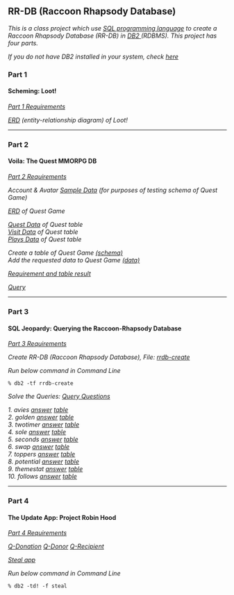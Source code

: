 ## RR-DB (Raccoon Rhapsody Database)

*This is a class project which use <a href="https://en.wikipedia.org/wiki/SQL">SQL programming language</a> to create a Raccoon Rhapsody Database (RR-DB) in <a href="https://en.wikipedia.org/wiki/IBM_Db2">DB2 </a>(RDBMS). This project has four parts.*

*If you do not have DB2 installed in your system, check <a href="https://www.ibm.com/support/knowledgecenter/en/SSEPGG_9.5.0/com.ibm.db2.luw.qb.server.doc/doc/c0008711.html">here</a>*



### Part 1  
#### Scheming: Loot!

*<a href="https://github.com/MarkZeng222/RR-DB/blob/master/Part%201/Loot%20Design%20Requirements.pdf">Part 1 Requirements</a>*

*<a href="https://github.com/MarkZeng222/RR-DB/blob/master/Part%201/ER%20Diagram%20(Loot).pdf">ERD</a> (entity-relationship diagram) of Loot!* 


---


### Part 2 
#### Voila: The Quest MMORPG DB 

*<a href="https://github.com/MarkZeng222/RR-DB/blob/master/Part%202/Part2%20Requirement.pdf">Part 2 Requirements</a>*

*Account & Avatar <a href="https://github.com/MarkZeng222/RR-DB/blob/master/Part%202/Account%20%26%20Avatar%20.pdf">Sample Data</a> (for purposes of testing schema of Quest Game)*

*<a href="https://github.com/MarkZeng222/RR-DB/blob/master/Part%202/ER%20diagram%20(Part2).pdf">ERD</a> of  Quest Game*

*<a href="https://github.com/MarkZeng222/RR-DB/blob/master/Part%202/quest.txt">Quest Data</a> of Quest table*\
*<a href="https://github.com/MarkZeng222/RR-DB/blob/master/Part%202/visit.txt">Visit Data</a> of Quest table*\
*<a href="https://github.com/MarkZeng222/RR-DB/blob/master/Part%202/plays.txt">Plays Data</a> of Quest table*

*Create a table of Quest Game <a href="https://github.com/MarkZeng222/RR-DB/blob/master/Part%202/schema.txt">(schema)</a>*\
*Add the requested data to Quest Game <a href="https://github.com/MarkZeng222/RR-DB/blob/master/Part%202/data.txt">(data)</a>*


*<a href="https://github.com/MarkZeng222/RR-DB/blob/master/Part%202/answer.txt">Requirement and table result</a>*

*<a href="https://github.com/MarkZeng222/RR-DB/blob/master/Part%202/query.txt">Query</a>*




---



### Part 3 
#### SQL Jeopardy: Querying the Raccoon-Rhapsody Database 

*<a href="https://github.com/MarkZeng222/RR-DB/blob/master/Part%203/Part%203%20Requirements.pdf">Part 3 Requirements</a>*

*Create RR-DB (Raccoon Rhapsody Database), File: <a href="https://github.com/MarkZeng222/RR-DB/blob/master/Part%203/rrdb-create.txt">rrdb-create</a>*

*Run below command in Command Line* 


```
% db2 -tf rrdb-create

```


*Solve the Queries:*
*<a href="https://github.com/MarkZeng222/RR-DB/blob/master/Part%203/queries.pdf">Query Questions</a>*  

*1. avies 			  <a href="https://github.com/MarkZeng222/RR-DB/blob/master/Part%203/Queries%20Solution/avies.pdf">answer</a>		      <a href="https://github.com/MarkZeng222/RR-DB/blob/master/Part%203/answer%20tables/01-avies.txt">table</a>*\
*2. golden 			<a href="https://github.com/MarkZeng222/RR-DB/blob/master/Part%203/Queries%20Solution/golden.pdf">answer</a>		    <a href="https://github.com/MarkZeng222/RR-DB/blob/master/Part%203/answer%20tables/02-golden.txt">table</a>*\
*3. twotimer 		<a href="https://github.com/MarkZeng222/RR-DB/blob/master/Part%203/Queries%20Solution/twotimer.pdf">answer</a>		  <a href="https://github.com/MarkZeng222/RR-DB/blob/master/Part%203/answer%20tables/03-twotimer.txt">table</a>*\
*4. sole 			  <a href="https://github.com/MarkZeng222/RR-DB/blob/master/Part%203/Queries%20Solution/sole.pdf">answer</a>		      <a href="https://github.com/MarkZeng222/RR-DB/blob/master/Part%203/answer%20tables/04-sole.txt">table</a>*\
*5. seconds 		  <a href="https://github.com/MarkZeng222/RR-DB/blob/master/Part%203/Queries%20Solution/seconds.pdf">answer</a>		    <a href="https://github.com/MarkZeng222/RR-DB/blob/master/Part%203/answer%20tables/05-seconds.txt">table</a>*\
*6. swap 			  <a href="https://github.com/MarkZeng222/RR-DB/blob/master/Part%203/Queries%20Solution/swap.pdf">answer</a>		      <a href="https://github.com/MarkZeng222/RR-DB/blob/master/Part%203/answer%20tables/06-swap.txt">table</a>*\
*7. toppers		  <a href="https://github.com/MarkZeng222/RR-DB/blob/master/Part%203/Queries%20Solution/toppers.pdf">answer</a>		    <a href="https://github.com/MarkZeng222/RR-DB/blob/master/Part%203/answer%20tables/07-toppers.txt">table</a>*\
*8. potential 	  <a href="https://github.com/MarkZeng222/RR-DB/blob/master/Part%203/Queries%20Solution/potential.pdf">answer</a>		  <a href="https://github.com/MarkZeng222/RR-DB/blob/master/Part%203/answer%20tables/08-potential.txt">table</a>*\
*9. themestat 	  <a href="https://github.com/MarkZeng222/RR-DB/blob/master/Part%203/Queries%20Solution/themestat.pdf">answer</a>		  <a href="https://github.com/MarkZeng222/RR-DB/blob/master/Part%203/answer%20tables/09-themestat.txt">table</a>*\
*10. follows 	  <a href="https://github.com/MarkZeng222/RR-DB/blob/master/Part%203/Queries%20Solution/follows.pdf">answer</a>		    <a href="https://github.com/MarkZeng222/RR-DB/blob/master/Part%203/answer%20tables/10-follows.txt">table</a>*



---



### Part 4 
#### The Update App: Project Robin Hood 

*<a href="https://github.com/MarkZeng222/RR-DB/blob/master/Part%204/Part%204%20Requirements.pdf">Part 4 Requirements</a>*

*<a href="https://github.com/MarkZeng222/RR-DB/blob/master/Part%204/Q-Donation.txt">Q-Donation</a>*
*<a href="https://github.com/MarkZeng222/RR-DB/blob/master/Part%204/Q-Donor.txt">Q-Donor</a>*
*<a href="https://github.com/MarkZeng222/RR-DB/blob/master/Part%204/Q-Recipient.txt">Q-Recipient</a>*

*<a href="https://github.com/MarkZeng222/RR-DB/blob/master/Part%204/steal.pdf">Steal app</a>*


*Run below command in Command Line* 


```
% db2 -td! -f steal

```


